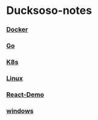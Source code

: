 # Ducksoso-notes

### [Docker](Docker)

### [Go](Go)

### [K8s](K8s)

### [Linux](Linux)

### [React-Demo](React-Demo)

### [windows](windows)
